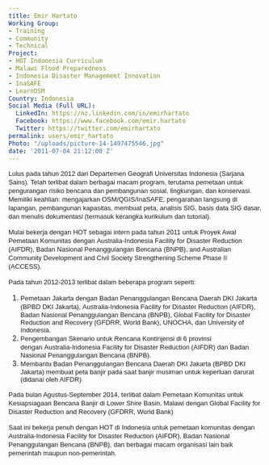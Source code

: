 ```yaml
---
title: Emir Hartato
Working Group:
- Training
- Community
- Technical
Project:
- HOT Indonesia Curriculum
- Malawi Flood Preparedness
- Indonesia Disaster Management Innovation
- InaSAFE
- LearnOSM
Country: Indonesia
Social Media (Full URL):
  LinkedIn: https://nz.linkedin.com/in/emirhartato
  Facebook: https://www.facebook.com/emir.hartato
  Twitter: https://twitter.com/emirhartato
permalink: users/emir_hartato
Photo: "/uploads/picture-14-1497475546.jpg"
date: '2011-07-04 21:12:00 Z'
---
```

<p><span style="font-family: Helvetica, Arial, sans-serif; font-size: 13px; line-height: 17px;">Lulus pada tahun 2012 dari Departemen Geografi Universitas Indonesia (Sarjana Sains). Telah terlibat dalam berbagai macam program, terutama pemetaan untuk pengurangan risiko bencana dan pembangunan sosial, lingkungan, dan konservasi. Memiliki keahlian: mengajarkan OSM/QGIS/InaSAFE, pengarahan langsung di lapangan, pembangunan kapasitas, membuat peta, analisis SIG, basis data SIG dasar, dan menulis dokumentasi (termasuk kerangka kurikulum dan tutorial).</span></p><p><span style="font-family: Helvetica, Arial, sans-serif; font-size: 13px; line-height: 17px;">Mulai bekerja dengan HOT sebagai intern pada tahun 2011 untuk Proyek Awal Pemetaan Komunitas dengan&nbsp;</span><span style="font-family: Helvetica, Arial, sans-serif; font-size: 13px; line-height: 17px;">Australia-Indonesia Facility for Disaster Reduction (AIFDR), Badan Nasional Penanggulangan Bencana (BNPB), and Australian Community Development and Civil Society Strengthening Scheme Phase II (ACCESS).</span><span style="font-family: Helvetica, Arial, sans-serif; font-size: 13px; line-height: 17px;">&nbsp;</span></p><p><span style="font-family: Helvetica, Arial, sans-serif; font-size: 13px; line-height: 17px;"><font size="2">Pada tahun 2012-2013 terlibat dalam beberapa program seperti:&nbsp;</font><span style="font-size: small;"><br></span></span></p><ol><li><font size="2" face="Helvetica, Arial, sans-serif"><span style="line-height: 17px;">Pemetaan Jakarta dengan Badan Penanggulangan Bencana Daerah DKI Jakarta (BPBD DKI Jakarta),&nbsp;</span></font><span style="font-family: Helvetica, Arial, sans-serif; font-size: 13px; line-height: 17px;">Australia-Indonesia Facility for Disaster Reduction (AIFDR), Badan Nasional Penanggulangan Bencana (BNPB), Global Facility for Disaster Reduction and Recovery (GFDRR, World Bank), UNOCHA, dan University of Indonesia.</span></li><li><font size="2" face="Helvetica, Arial, sans-serif"><span style="line-height: 17px;">Pengembangan Skenario untuk Rencana Kontinjensi di 6 provinsi dengan&nbsp;</span></font><span style="font-family: Helvetica, Arial, sans-serif; font-size: 13px; line-height: 17px;">Australia-Indonesia Facility for Disaster Reduction (AIFDR) dan&nbsp;</span><span style="font-family: Helvetica, Arial, sans-serif; font-size: 13px; line-height: 17px;">Badan Nasional Penanggulangan Bencana (BNPB).</span></li><li><font size="2" face="Helvetica, Arial, sans-serif"><span style="line-height: 17px;">Membantu </span></font><span style="font-family: Helvetica, Arial, sans-serif; font-size: small; line-height: 17px;">Badan Penanggulangan Bencana Daerah DKI Jakarta (BPBD DKI Jakarta) membuat peta banjir pada saat banjir musiman untuk keperluan darurat (didanai oleh AIFDR)&nbsp;</span></li></ol><p><span style="font-family: Helvetica, Arial, sans-serif; font-size: small; line-height: 17px;">Pada bulan Agustus-September 2014, terlibat dalam Pemetaan Komunitas untuk Kesiapsiagaan Bencana Banjir di Lower Shire Basin, Malawi dengan&nbsp;</span><span style="font-family: Helvetica, Arial, sans-serif; font-size: 13px; line-height: 17px;">Global Facility for Disaster Reduction and Recovery (GFDRR, World Bank)</span></p><p><span style="font-family: Helvetica, Arial, sans-serif; font-size: 13px; line-height: 17px;">Saat ini bekerja penuh dengan HOT di Indonesia untuk pemetaan komunitas dengan Australia-Indonesia Facility for Disaster Reduction (AIFDR), Badan Nasional Penanggulangan Bencana (BNPB), dan berbagai macam organisasi lain baik pemerintah maupun non-pemerintah.</span></p>
